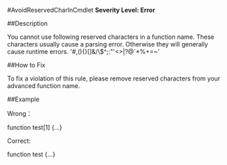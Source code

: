 #AvoidReservedCharInCmdlet
**Severity Level: Error**


##Description

You cannot use following reserved characters in a function name. These characters usually cause a parsing error. Otherwise they will generally cause runtime errors.
'#,(){}[]&/\\$^;:\"'<>|?@`*%+=~'


##How to Fix

To fix a violation of this rule, please remove reserved characters from your advanced function name.

##Example

Wrong： 

function test[1]
{...}

Correct:

function test
{...}